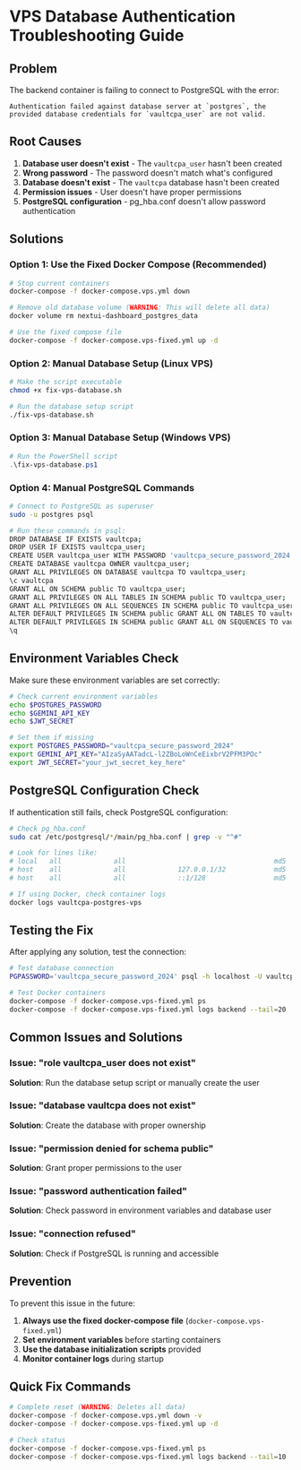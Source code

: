# VPS Database Authentication Troubleshooting Guide

## Problem
The backend container is failing to connect to PostgreSQL with the error:
```
Authentication failed against database server at `postgres`, the provided database credentials for `vaultcpa_user` are not valid.
```

## Root Causes
1. **Database user doesn't exist** - The `vaultcpa_user` hasn't been created
2. **Wrong password** - The password doesn't match what's configured
3. **Database doesn't exist** - The `vaultcpa` database hasn't been created
4. **Permission issues** - User doesn't have proper permissions
5. **PostgreSQL configuration** - pg_hba.conf doesn't allow password authentication

## Solutions

### Option 1: Use the Fixed Docker Compose (Recommended)
```bash
# Stop current containers
docker-compose -f docker-compose.vps.yml down

# Remove old database volume (WARNING: This will delete all data)
docker volume rm nextui-dashboard_postgres_data

# Use the fixed compose file
docker-compose -f docker-compose.vps-fixed.yml up -d
```

### Option 2: Manual Database Setup (Linux VPS)
```bash
# Make the script executable
chmod +x fix-vps-database.sh

# Run the database setup script
./fix-vps-database.sh
```

### Option 3: Manual Database Setup (Windows VPS)
```powershell
# Run the PowerShell script
.\fix-vps-database.ps1
```

### Option 4: Manual PostgreSQL Commands
```bash
# Connect to PostgreSQL as superuser
sudo -u postgres psql

# Run these commands in psql:
DROP DATABASE IF EXISTS vaultcpa;
DROP USER IF EXISTS vaultcpa_user;
CREATE USER vaultcpa_user WITH PASSWORD 'vaultcpa_secure_password_2024';
CREATE DATABASE vaultcpa OWNER vaultcpa_user;
GRANT ALL PRIVILEGES ON DATABASE vaultcpa TO vaultcpa_user;
\c vaultcpa
GRANT ALL ON SCHEMA public TO vaultcpa_user;
GRANT ALL PRIVILEGES ON ALL TABLES IN SCHEMA public TO vaultcpa_user;
GRANT ALL PRIVILEGES ON ALL SEQUENCES IN SCHEMA public TO vaultcpa_user;
ALTER DEFAULT PRIVILEGES IN SCHEMA public GRANT ALL ON TABLES TO vaultcpa_user;
ALTER DEFAULT PRIVILEGES IN SCHEMA public GRANT ALL ON SEQUENCES TO vaultcpa_user;
\q
```

## Environment Variables Check
Make sure these environment variables are set correctly:

```bash
# Check current environment variables
echo $POSTGRES_PASSWORD
echo $GEMINI_API_KEY
echo $JWT_SECRET

# Set them if missing
export POSTGRES_PASSWORD="vaultcpa_secure_password_2024"
export GEMINI_API_KEY="AIzaSyAATadcL-l2ZBoLoWnCeEixbrV2PFM3POc"
export JWT_SECRET="your_jwt_secret_key_here"
```

## PostgreSQL Configuration Check
If authentication still fails, check PostgreSQL configuration:

```bash
# Check pg_hba.conf
sudo cat /etc/postgresql/*/main/pg_hba.conf | grep -v "^#"

# Look for lines like:
# local   all             all                                     md5
# host    all             all             127.0.0.1/32            md5
# host    all             all             ::1/128                 md5

# If using Docker, check container logs
docker logs vaultcpa-postgres-vps
```

## Testing the Fix
After applying any solution, test the connection:

```bash
# Test database connection
PGPASSWORD='vaultcpa_secure_password_2024' psql -h localhost -U vaultcpa_user -d vaultcpa -c "SELECT version();"

# Test Docker containers
docker-compose -f docker-compose.vps-fixed.yml ps
docker-compose -f docker-compose.vps-fixed.yml logs backend --tail=20
```

## Common Issues and Solutions

### Issue: "role vaultcpa_user does not exist"
**Solution**: Run the database setup script or manually create the user

### Issue: "database vaultcpa does not exist"
**Solution**: Create the database with proper ownership

### Issue: "permission denied for schema public"
**Solution**: Grant proper permissions to the user

### Issue: "password authentication failed"
**Solution**: Check password in environment variables and database user

### Issue: "connection refused"
**Solution**: Check if PostgreSQL is running and accessible

## Prevention
To prevent this issue in the future:

1. **Always use the fixed docker-compose file** (`docker-compose.vps-fixed.yml`)
2. **Set environment variables** before starting containers
3. **Use the database initialization scripts** provided
4. **Monitor container logs** during startup

## Quick Fix Commands
```bash
# Complete reset (WARNING: Deletes all data)
docker-compose -f docker-compose.vps.yml down -v
docker-compose -f docker-compose.vps-fixed.yml up -d

# Check status
docker-compose -f docker-compose.vps-fixed.yml ps
docker-compose -f docker-compose.vps-fixed.yml logs backend --tail=10
```
